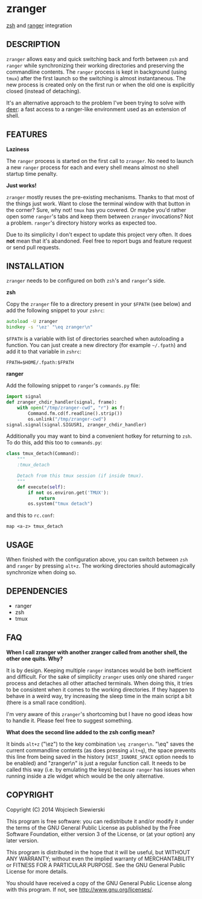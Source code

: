 zranger
=======

[zsh](http://www.zsh.org/) and [ranger](http://ranger.nongnu.org/) integration

DESCRIPTION
-----------

`zranger` allows easy and quick switching back and forth between `zsh`
and `ranger` while synchronizing their working directories and
preserving the commandline contents. The `ranger` process is kept in
background (using `tmux`) after the first launch so the switching is
almost instantaneous. The new process is created only on the first run
or when the old one is explicitly closed (instead of detaching).

It's an alternative approach to the problem I've been trying to solve
with [deer](https://github.com/vifon/deer): a fast access to a
ranger-like environment used as an extension of shell.

FEATURES
--------

**Laziness**

The `ranger` process is started on the first call to `zranger`. No
need to launch a new `ranger` process for each and every shell means
almost no shell startup time penalty.

**Just works!**

`zranger` mostly reuses the pre-existing mechanisms. Thanks to that
most of the things just work. Want to close the terminal window with
that button in the corner? Sure, why not! `tmux` has you covered. Or
maybe you'd rather open some `ranger`'s tabs and keep them between
`zranger` invocations? Not a problem. `ranger`'s directory history
works as expected too.

Due to its simplicity I don't expect to update this project very
often. It does **not** mean that it's abandoned. Feel free to report
bugs and feature request or send pull requests.

INSTALLATION
------------

`zranger` needs to be configured on both `zsh`'s and `ranger`'s side.

**zsh**

Copy the `zranger` file to a directory present in your `$FPATH` (see
below) and add the following snippet to your `zshrc`:

```zsh
autoload -U zranger
bindkey -s '\ez' "\eq zranger\n"
```

`$FPATH` is a variable with list of directories searched when
autoloading a function. You can just create a new directory (for
example `~/.fpath`) and add it to that variable in `zshrc`:

    FPATH=$HOME/.fpath:$FPATH

**ranger**

Add the following snippet to `ranger`'s `commands.py` file:

```python
import signal
def zranger_chdir_handler(signal, frame):
    with open("/tmp/zranger-cwd", "r") as f:
        Command.fm.cd(f.readline().strip())
        os.unlink("/tmp/zranger-cwd")
signal.signal(signal.SIGUSR1, zranger_chdir_handler)
```

Additionally you may want to bind a convenient hotkey for returning to
`zsh`. To do this, add this too to `commands.py`:

```python
class tmux_detach(Command):
    """
    :tmux_detach

    Detach from this tmux session (if inside tmux).
    """
    def execute(self):
        if not os.environ.get('TMUX'):
            return
        os.system("tmux detach")
```

and this to `rc.conf`:

    map <a-z> tmux_detach

USAGE
-----

When finished with the configuration above, you can switch between
`zsh` and `ranger` by pressing `alt+z`. The working directories should
automagically synchronize when doing so.

DEPENDENCIES
------------

* ranger
* zsh
* tmux

FAQ
---

**When I call zranger with another zranger called from another shell,
  the other one quits. Why?**

It is by design. Keeping multiple `ranger` instances would be both
inefficient and difficult. For the sake of simplicity `zranger` uses
only one shared `ranger` process and detaches all other attached
terminals. When doing this, it tries to be consistent when it comes to
the working directories. If they happen to behave in a weird way, try
increasing the sleep time in the main script a bit (there is a small
race condition).

I'm very aware of this `zranger`'s shortcoming but I have no good
ideas how to handle it. Please feel free to suggest something.

**What does the second line added to the zsh config mean?**

It binds `alt+z` ("\ez") to the key combination `\eq zranger\n`. "\eq"
saves the current commandline contents (as does pressing `alt+q`), the
space prevents this line from being saved in the history
(`HIST_IGNORE_SPACE` option needs to be enabled) and "zranger\n" is
just a regular function call. It needs to be called this way (i.e. by
emulating the keys) because `ranger` has issues when running inside a
zle widget which would be the only alternative.

COPYRIGHT
---------

Copyright (C) 2014  Wojciech Siewierski

This program is free software: you can redistribute it and/or modify
it under the terms of the GNU General Public License as published by
the Free Software Foundation, either version 3 of the License, or
(at your option) any later version.

This program is distributed in the hope that it will be useful,
but WITHOUT ANY WARRANTY; without even the implied warranty of
MERCHANTABILITY or FITNESS FOR A PARTICULAR PURPOSE.  See the
GNU General Public License for more details.

You should have received a copy of the GNU General Public License
along with this program.  If not, see <http://www.gnu.org/licenses/>.
